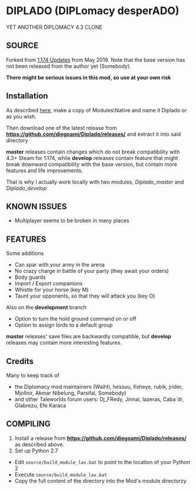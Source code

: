 # DIPLADO (DIPLomacy desperADO) 

YET ANOTHER DIPLOMACY 4.3 CLONE

## SOURCE

Forked from 
[1.174 Updates](https://steamcommunity.com/workshop/filedetails/discussion/285119009/451850849180281143/) from May 2019.
Note that the base version has not been released from the author yet (Somebody). 

__There might be serious issues in this mod, so use at your own risk__

## Installation

As described [here](https://steamcommunity.com/sharedfiles/filedetails/?id=285119009), make a copy of Modules\Native and name it Diplado or as you wish. 

Then download one of the latest release from **https://github.com/diegoami/Diplado/releases/** and extract it into said directory

**master** releases contain changes which do not break compatibility with 4.3+ Steam for 1.174, while **develop** releases contain feature that might break downward compatibility with the base version, but contain more features and life improvements.

That is why I actually work locally with two modules, _Diplado_master_ and _Diplado_develop_

## KNOWN ISSUES

* Multiplayer seems to be broken in many places


## FEATURES

Some additions

* Can spar with your army in the arena
* No crazy charge in battle of your party (they await your orders)
* Body guards
* Import / Export companions
* Whistle for your horse (key M)
* Taunt your opponents, so that they will attack you (key O)

Also on the **development** branch

* Option to turn the hold ground command on or off
* Option to assign lords to a default group

**master** releases' save files are backwardly compatible, but **develop** releases may contain more interesting features.

## Credits

Many to keep track of

* the Diplomacy mod maintainers (Waihti, hessuu, fisheye, rubik, jrider, Mjollnir, Akmar Nibelung, Parsifal, Somebody) 
* and other Taleworlds  forum users: Dj_FRedy, Jinnai, lazeras, Caba`dr, Glabrezu, Efe Karaca


## COMPILING

1. Install a release from **https://github.com/diegoami/Diplado/releases/** as described above.
2. Set up Python 2.7 
* Edit `source/build_module_lav.bat` to point to the location of your Python 2
* Execute `source/build_module_lav.bat`
* Copy the full content of the directory into the Mod's module directorzy

